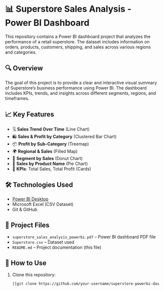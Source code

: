 # 📊 Superstore Sales Analysis - Power BI Dashboard

This repository contains a Power BI dashboard project that analyzes the performance of a retail superstore. The dataset includes information on orders, products, customers, shipping, and sales across various regions and categories.

## 🔍 Overview

The goal of this project is to provide a clear and interactive visual summary of Superstore’s business performance using Power BI. The dashboard includes KPIs, trends, and insights across different segments, regions, and timeframes.

## 📈 Key Features

- 🗓 **Sales Trend Over Time** (Line Chart)
- 🛍 **Sales & Profit by Category** (Clustered Bar Chart)
- 📦 **Profit by Sub-Category** (Treemap)
- 🌍 **Regional & Sales** (Filled Map)
- 👥 **Segment by Sales** (Donut Chart)
- 🚚 **Sales by Product Name** (Pie Chart)
- 📌 **KPIs**: Total Sales, Total Profit (Cards)


## 🛠 Technologies Used

- [Power BI Desktop](https://powerbi.microsoft.com/)
- Microsoft Excel (CSV Dataset)
- Git & GitHub

## 📁 Project Files

- `superstore_sales_analysis_powerbi.pdf` – Power BI dashboard PDF file
- `Superstore.csv` – Dataset used
- `README.md` – Project documentation (this file)

## 🚀 How to Use

1. Clone this repository:
   ```bash
   [[git clone https://github.com/your-username/superstore-powerbi-dashboard.git](https://github.com/vishnuvsh321/Superstore_sales_analysis_pbi_dashboard)](https://github.com/vishnuvsh321/Superstore_sales_analysis_pbi_dashboard)
